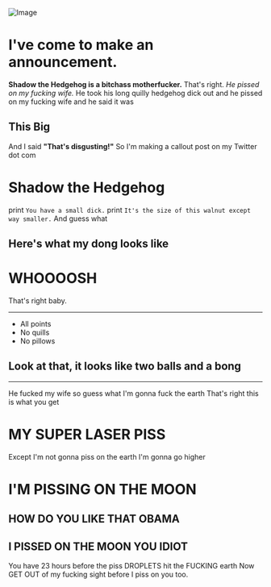 ![Image](file:///C:/Users/kurom/Downloads/images.jpg)
# I've come to make an announcement.
**Shadow the Hedgehog is a bitchass motherfucker.**
That's right.
*He pissed on my fucking wife.*
He took his long quilly hedgehog dick out and he pissed on my fucking wife and he said it was
## This Big
And I said **"That's disgusting!"**
So I'm making a callout post on my Twitter dot com
# Shadow the Hedgehog
print `You have a small dick.`
print `It's the size of this walnut except way smaller.`
And guess what
## Here's what my dong looks like
# WHOOOOSH
That's right baby.
***
* All points
* No quills
* No pillows
## Look at that, it looks like two balls and a bong
***
He fucked my wife so guess what
I'm gonna fuck the earth
That's right this is what you get
# MY SUPER LASER PISS
Except I'm not gonna piss on the earth
I'm gonna go higher
# I'M PISSING ON THE MOON
## HOW DO YOU LIKE THAT OBAMA
## I PISSED ON THE MOON YOU IDIOT
You have 23 hours before the piss DROPLETS hit the FUCKING earth
Now GET OUT of my fucking sight before I piss on you too.
